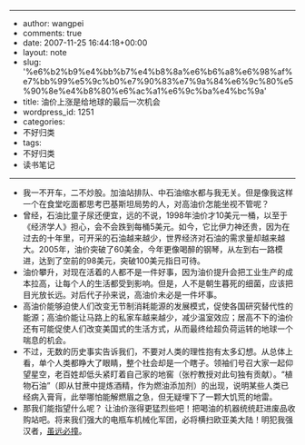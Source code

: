 - --
- author: wangpei
- comments: true
- date: 2007-11-25 16:44:18+00:00
- layout: note
- slug: '%e6%b2%b9%e4%bb%b7%e4%b8%8a%e6%b6%a8%e6%98%af%e7%bb%99%e5%9c%b0%e7%90%83%e7%9a%84%e6%9c%80%e5%90%8e%e4%b8%80%e6%ac%a1%e6%9c%ba%e4%bc%9a'
- title: 油价上涨是给地球的最后一次机会
- wordpress_id: 1251
- categories:
- 不好归类
- tags:
- 不好归类
- 读书笔记
- --
- 我一不开车，二不炒股。加油站排队、中石油缩水都与我无关。但是像我这样一个在食堂吃面都思考巴基斯坦局势的人，对高油价怎能坐视不管呢？
- 曾经，石油比童子尿还便宜，远的不说，1998年油价才10美元一桶，以至于《经济学人》担心，会不会跌到每桶5美元。如今，它比伊力神还贵，因为在过去的十年里，可开采的石油越来越少，世界经济对石油的需求量却越来越大。2005年，油价突破了60美金，今年更像喝醉的钢琴，从左到右一路模进，达到了空前的98美元，突破100美元指日可待。
- 油价攀升，对现在活着的人都不是一件好事，因为油价提升会把工业生产的成本拉高，让每个人的生活都受到影响。但是，人不是朝生暮死的细菌，应该把目光放长远。对后代子孙来说，高油价未必是一件坏事。
- 高油价能够迫使人们改变无节制消耗能源的发展模式，促使各国研究替代性的能源；高油价能让马路上的私家车越来越少，减少温室效应；居高不下的油价还有可能促使人们改变美国式的生活方式，从而最终给超负荷运转的地球一个喘息的机会。
- 不过，无数的历史事实告诉我们，不要对人类的理性抱有太多幻想。从总体上看，单个人类都睁大了眼睛，整个社会却是一个瞎子。领袖们号召大家一起仰望星空，老百姓却低头紧盯着自己家的地窖（张柠教授对此句独有贡献）。“植物石油”（即从甘蔗中提炼酒精，作为燃油添加剂）的出现，说明某些人类已经病入膏肓，此举哪怕能解燃眉之急，但无疑埋下了一颗大饥荒的地雷。
- 那我们能指望什么呢？ 让油价涨得更猛烈些吧！把喝油的机器统统赶进废品收购站吧。将来我们强大的电瓶车机械化军团，必将横扫欧亚美大陆！明犯我强汉者，[虽远必撞](http://bbs.zjol.com.cn/archiver/tid-117927.html)。
